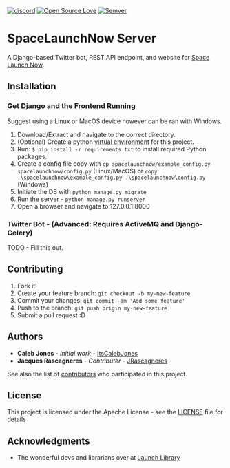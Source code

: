 [![discord](https://discordapp.com/api/guilds/380226438584074242/embed.png?style=shield)](https://discord.gg/WVfzEDW) [![Open Source Love](https://badges.frapsoft.com/os/v1/open-source.svg?v=102)](https://github.com/ellerbrock/open-source-badge/) [![Semver](http://img.shields.io/SemVer/3.2.0.png)](http://semver.org/spec/v2.0.0.html)

# SpaceLaunchNow Server
A Django-based Twitter bot, REST API endpoint, and website for [Space Launch Now]().

## Installation

### Get Django and the Frontend Running
Suggest using a Linux or MacOS device however can be ran with Windows.

1. Download/Extract and navigate to the correct directory.
2. (Optional) Create a python [virtual environment](https://virtualenv.pypa.io/en/stable/installation/) for this project.
3. Run: `$ pip install -r requirements.txt` to install required Python packages.
4. Create a config file copy with `cp spacelaunchnow/example_config.py spacelaunchnow/config.py` (Linux/MacOS) or `copy .\spacelaunchnow\example_config.py .\spacelaunchnow\config.py` (Windows)
5. Initiate the DB with `python manage.py migrate`
6. Run the server - `python manage.py runserver`
7. Open a browser and navigate to 127.0.0.1:8000

### Twitter Bot - (Advanced: Requires ActiveMQ and Django-Celery)
TODO - Fill this out.


## Contributing

1. Fork it!
2. Create your feature branch: `git checkout -b my-new-feature`
3. Commit your changes: `git commit -am 'Add some feature'`
4. Push to the branch: `git push origin my-new-feature`
5. Submit a pull request :D


## Authors

* **Caleb Jones**           - *Initial work*    - [ItsCalebJones](https://github.com/ItsCalebJones)
* **Jacques Rascagneres**   - *Contributer*     - [JRascagneres](https://github.com/JRascagneres)

See also the list of [contributors](https://github.com/itscalebjones/SpaceLaunchNow-Server/contributors) who participated in this project.

## License

This project is licensed under the Apache License - see the [LICENSE](LICENSE.md) file for details

## Acknowledgments

* The wonderful devs and librarians over at [Launch Library](https://launchlibrary.net/)
